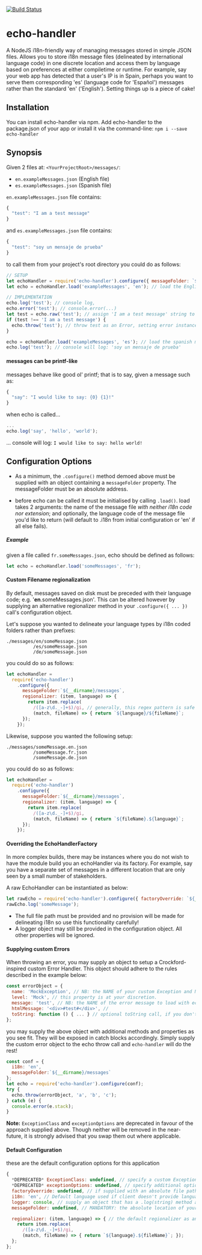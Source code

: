 [![Build Status](https://travis-ci.org/jaysaurus/echo-handler.svg?branch=master)](https://travis-ci.org/jaysaurus/echo-handler)

# echo-handler
A NodeJS i18n-friendly way of managing messages stored in simple JSON files.  Allows you to store i18n message files (delineated by international language code) in one discrete location and access them by language based on preferences at either compiletime or runtime.  For example, say your web app has detected that a user's IP is in Spain, perhaps you want to serve them corresponding 'es' (language code for 'Español') messages rather than the standard 'en' ('English').  Setting things up is a piece of cake!

## Installation
You can install echo-handler via npm.
Add echo-handler to the package.json of your app or install it via the command-line: `npm i --save echo-handler`

## Synopsis
Given 2 files at: `<YourProjectRoot>/messages/`:

- `en.exampleMessages.json` (English file)
- `es.exampleMessages.json` (Spanish file)

`en.exampleMessages.json` file contains:
```javascript
{
  "test": "I am a test message"
}
```
and `es.exampleMessages.json` file contains:
```javascript
{
  "test": "soy un mensaje de prueba"
}
```
to call them from your project's root directory you could do as follows:
```javascript
// SETUP
let echoHandler = require('echo-handler').configure({ messageFolder: `${__dirname}/messages` });
let echo = echoHandler.load('exampleMessages', 'en'); // load the English message set

// IMPLEMENTATION
echo.log('test'); // console log,
echo.error('test'); // console.error(...)
let test = echo.raw('test'); // assign 'I am a test message' string to the `test` variable
if (test !== 'I am a test message') {
  echo.throw('test'); // throw test as an Error, setting error instance's .message equal to 'I am a test message'
}

echo = echoHandler.load('exampleMessages', 'es'); // load the spanish message set
echo.log('test'); // console will log: 'soy un mensaje de prueba'
```

#### messages can be printf-like
messages behave like good ol' printf; that is to say, given a message such as:
```javascript
{
  "say": "I would like to say: {0} {1}!"
}
```
when echo is called...
```javascript
...
echo.log('say', 'hello', 'world');
```
... console will log:
`I would like to say: hello world!`

## Configuration Options
- As a minimum, the `.configure()` method demoed above must be supplied with an object containing a `messageFolder` property.  The messageFolder must be an absolute address.

- before echo can be called it must be initialised by calling `.load()`.  load takes 2 arguments: the name of the message file *with neither i18n code nor extension*; and optionally, the language code of the message file you'd like to return (will default to .i18n from initial configuration or 'en' if all else fails).

##### Example
given a file called `fr.someMessages.json`, echo should be defined as follows:
```javascript
let echo = echoHandler.load('someMessages', 'fr');
```

#### Custom Filename regionalization
By default, messages saved on disk must be preceded with their language code; e.g. '**en**.someMessages.json'.  This can be altered however by supplying an alternative regionalizer method in your `.configure({ ... })` call's configuration object.

Let's suppose you wanted to delineate your language types by i18n coded folders rather than prefixes:
```
./messages/en/someMessage.json
          /es/someMessage.json
          /de/someMessage.json
```
you could do so as follows:
```javascript
let echoHandler =
  require('echo-handler')
    .configure({
      messageFolder:`${__dirname}/messages`,
      regionalizer: (item, language) => {
        return item.replace(
          /([a-z\d._-]+$)/gi, // generally, this regex pattern is safe enough for most use-cases.
          (match, fileName) => { return `${language}/${fileName}`;
      });
    });
```

Likewise, suppose you wanted the following setup:
```
./messages/someMessage.en.json
          /someMessage.fr.json
          /someMessage.de.json
```
you could do so as follows:
```javascript
let echoHandler =
  require('echo-handler')
    .configure({
      messageFolder:`${__dirname}/messages`,
      regionalizer: (item, language) => {
        return item.replace(
          /([a-z\d._-]+$)/gi,
          (match, fileName) => { return `${fileName}.${language}`;
      });
    });
```
#### Overriding the EchoHandlerFactory
In more complex builds, there may be instances where you do not wish to have the module build you an echoHandler via its factory. For example, say you have a separate set of messages in a different location that are only seen by a small number of stakeholders.

A raw EchoHandler can be instantiated as below:
```javascript
let rawEcho = require('echo-handler').configure({ factoryOverride: `${__dirname}/otherFolder/en.someExampleMessages.json` });
rawEcho.log('someMessage');
```
- The full file path must be provided and no provision will be made for delineating i18n so use this functionality carefully!
- A logger object may still be provided in the configuration object.  All other properties will be ignored.

#### Supplying custom Errors
When throwing an error, you may supply an object to setup a Crockford-inspired custom Error Handler.  This object should adhere to the rules described in the example below:

```javascript
const errorObject = {
  name: 'MockException', // NB: the NAME of your custom Exception and NOT the name of your error message!
  level: 'Mock', // this property is at your discretion.
  message: 'test', // NB: the NAME of the error message to load with echo-handler!
  htmlMessage: '<div>#test#</div>', //
  toString: function () { ... } // optional toString call, if you don't supply, it'll defer to the default Error object;  
};
```
you may supply the above object with additional methods and properties as you see fit.  They will be exposed in catch blocks accordingly.  Simply supply the custom error object to the echo throw call and `echo-handler` will do the rest!

```javascript
const conf = {
  i18n: 'en',
  messageFolder:`${__dirname}/messages`
};
let echo = require('echo-handler').configure(conf);
try {
  echo.throw(errorObject, 'a', 'b', 'c');
} catch (e) {
  console.error(e.stack);
}
```
**Note:** `ExceptionClass` and `exceptionOptions` are deprecated in favour of the approach supplied above.  Though neither will be removed in the near-future, it is strongly advised that you swap them out where applicable.

#### Default Configuration
these are the default configuration options for this application
```javascript
{
  *DEPRECATED* ExceptionClass: undefined, // specify a custom Exception class to throw in place of the default JS Error class. The first option of which MUST be the string message from the echo-handler
  *DEPRECATED* exceptionOptions: undefined, // specify additional options for the ExceptionClass here.
  factoryOverride: undefined, // if supplied with an absolute file path, this will allow you to return a new instance of Echo-Handler, see above.
  i18n: 'en', // Default language used if client doesn't provide language code. Will also try to set echo-handler's own messages to that language (PLEASE FORK AND ADD MESSAGES!)    
  logger: console, // supply an object that has a .log(string) method and .error(string) method; echo.log() and echo.error() will use that object instead of console.
  messageFolder: undefined, // MANDATORY: the absolute location of your message files

  regionalizer: (item, language) => { // the default regionalizer as an aide to understanding.
    return item.replace(
      /([a-z\d._-]+$)/gi,
      (match, fileName) => { return `${language}.${fileName}`; });
  };
};
```
